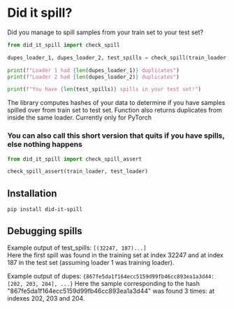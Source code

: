 # Did it spill?
Did you manage to spill samples from your train set to your test set?  


```python
from did_it_spill import check_spill

dupes_loader_1, dupes_loader_2, test_spills = check_spill(train_loader, test_loader)

print(f"Loader 1 had {len(dupes_loader_1)} duplicates")
print(f"Loader 2 had {len(dupes_loader_2)} duplicates")

print(f"You have {len(test_spills)} spills in your test set!")
```
The library computes hashes of your data to determine if you have samples spilled over from train set to test set. Function also returns duplicates
 from inside the same loader.
Currently only for PyTorch  
### You can also call this short version that quits if you have spills, else nothing happens
```python
from did_it_spill import check_spill_assert

check_spill_assert(train_loader, test_loader)
```

## Installation
```
pip install did-it-spill
```
## Debugging spills

Example output of test_spills: ```[(32247, 187)...]```  
Here the first spill was found in the training set at index 32247 and at index 187 in the test set (assuming loader 1 was training loader).

Example output of dupes: ```{867fe5da1f164ecc5159d99fb46cc893ea1a3d44: [202, 203, 204], ...}```
Here the sample corresponding to the hash "867fe5da1f164ecc5159d99fb46cc893ea1a3d44" was found 3 times: at indexes 202, 203 and 204.